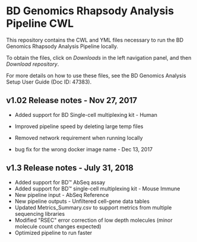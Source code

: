 # BD Genomics Rhapsody Analysis Pipeline CWL

This repository contains the CWL and YML files necessary to run the BD Genomics Rhapsody Analysis Pipeline locally.

To obtain the files, click on _Downloads_ in the left navigation panel, and then _Download repository_.

For more details on how to use these files, see the BD Genomics Analysis Setup User Guide (Doc ID: 47383).

## v1.02 Release notes - Nov 27, 2017
- Added support for BD Single-cell multiplexing kit - Human
- Improved pipeline speed by deleting large temp files
- Removed network requirement when running locally

- bug fix for the wrong docker image name - Dec 13, 2017

## v1.3 Release notes - July 31, 2018
- Added support for BD™ AbSeq assay
- Added support for BD™ single-cell multiplexing kit - Mouse Immune
- New pipeline input - AbSeq Reference
- New pipeline outputs - Unfiltered cell-gene data tables
- Updated Metrics_Summary.csv to support metrics from multiple sequencing libraries
- Modified "RSEC" error correction of low depth molecules (minor molecule count changes expected)
- Optimized pipeline to run faster



